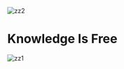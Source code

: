 ![zz2](https://github.com/user-attachments/assets/e54f4c9f-843b-4ae3-85b3-515c673b739e)






# Knowledge Is Free



![zz1](https://github.com/user-attachments/assets/26522f0b-7f6e-43b8-9298-d24958cd6ec4)
